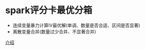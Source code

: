# spark评分卡最优分箱

- 连续变量暴力计算IV最优解(单调、数量是否合适、区间是否显著)
- 离散变量合并(数量过少合并、不显著合并)

[介绍](https://github.com/Skycrab/spark-ext/tree/master/doc)
